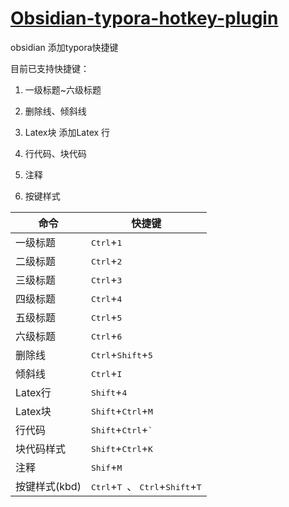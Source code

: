 # [Obsidian-typora-hotkey-plugin](https://github.com/Wingsky6/obsidian-typora-hotkey-plugin)

obsidian 添加typora快捷键

目前已支持快捷键：

1.  一级标题~六级标题
    
2.  删除线、倾斜线
    
3.  Latex块 添加Latex 行
    
4.  行代码、块代码
    
5.  注释
    
6.  按键样式
    



| 命令       | 快捷键       |
| ---------- | ------------ |
| 一级标题   | <kbd>Ctrl</kbd>+<kbd>1 </kbd>      |
| 二级标题   | <kbd>Ctrl</kbd>+<kbd>2 </kbd>      |
| 三级标题   | <kbd>Ctrl</kbd>+<kbd>3 </kbd>      |
| 四级标题   | <kbd>Ctrl</kbd>+<kbd>4 </kbd>      |
| 五级标题   | <kbd>Ctrl</kbd>+<kbd>5 </kbd>      |
| 六级标题   | <kbd>Ctrl</kbd>+<kbd>6 </kbd>      |
| 删除线     | <kbd>Ctrl</kbd>+<kbd>Shift</kbd>+<kbd>5</kbd> |
| 倾斜线     | <kbd>Ctrl</kbd>+<kbd>I </kbd>      |
| Latex行    | <kbd>Shift</kbd>+<kbd>4 </kbd>     |
| Latex块    | <kbd>Shift</kbd>+<kbd>Ctrl</kbd>+<kbd>M</kbd> |
| 行代码     | <kbd>Shift</kbd>+<kbd>Ctrl</kbd>+<kbd>`</kbd> |
| 块代码样式 | <kbd>Shift</kbd>+<kbd>Ctrl</kbd>+<kbd>K</kbd>  |
| 注释       | <kbd>Shif</kbd>+<kbd>M</kbd>       |
| 按键样式(kbd)   | <kbd>Ctrl</kbd>+<kbd>T </kbd>、 <kbd>Ctrl</kbd>+<kbd>Shift</kbd>+<kbd>T</kbd>     |